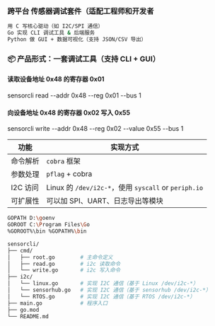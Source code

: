 
### 跨平台 传感器调试套件（适配工程师和开发者
```sh
用 C 写核心驱动（如 I2C/SPI 通信）
Go 实现 CLI 调试工具 & 后端服务
Python 做 GUI + 数据可视化（支持 JSON/CSV 导出）
```
### 📦 产品形式：一套调试工具（支持 CLI + GUI）

#### 读取设备地址 0x48 的寄存器 0x01
sensorcli read --addr 0x48 --reg 0x01 --bus 1

#### 向设备地址 0x48 的寄存器 0x02 写入 0x55
sensorcli write --addr 0x48 --reg 0x02 --value 0x55 --bus 1

| 功能     | 实现方式                                             |
| ------ | ------------------------------------------------ |
| 命令解析   | `cobra` 框架                                       |
| 参数处理   | `pflag` + cobra                                    |
| I2C 访问 | Linux 的 `/dev/i2c-*`，使用 `syscall` or `periph.io` |
| 可扩展性   | 可以加 SPI、UART、日志导出等模块                     |

```sh
GOPATH D:\goenv
GOROOT C:\Program Files\Go
%GOROOT%\bin %GOPATH%\bin
```

```sh
sensorcli/
├── cmd/
│   ├── root.go        # 主命令定义
│   ├── read.go        # i2c 读取命令
│   └── write.go       # i2c 写入命令
├── i2c/
│   └── linux.go       # 实现 I2C 通信（基于 Linux /dev/i2c-*）
│   └── sensorhub.go   # 实现 I2C 通信（基于 sensorhub /dev/i2c-*）
│   └── RTOS.go        # 实现 I2C 通信（基于 RTOS /dev/i2c-*）
├── main.go            # 程序入口
├── go.mod
└── README.md

